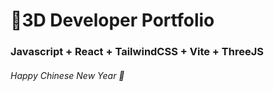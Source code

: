 # 🚀3D Developer Portfolio

### Javascript + React + TailwindCSS + Vite + ThreeJS
###### Happy Chinese New Year 🧧
